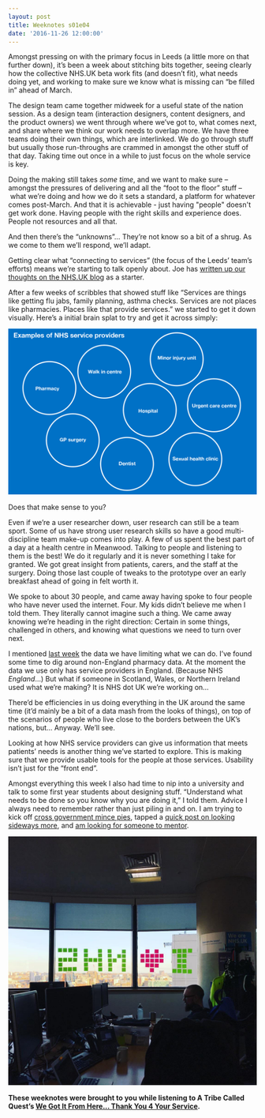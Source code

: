 ```yaml
---
layout: post
title: Weeknotes s01e04
date: '2016-11-26 12:00:00'
---
```

Amongst pressing on with the primary focus in Leeds (a little more on that further down), it’s been a week about stitching bits together, seeing clearly how the collective NHS.UK beta work fits (and doesn’t fit), what needs doing yet, and working to make sure we know what is missing can “be filled in” ahead of March.

The design team came together midweek for a useful state of the nation session. As a design team (interaction designers, content designers, and the product owners) we went through where we’ve got to, what comes next, and share where we think our work needs to overlap more. We have three teams doing their own things, which are interlinked. We do go through stuff but usually those run-throughs are crammed in amongst the other stuff of that day. Taking time out once in a while to just focus on the whole service is key.

Doing the making still takes *some time*, and we want to make sure – amongst the pressures of delivering and all the “foot to the floor” stuff – what we’re doing and how we do it sets a standard, a platform for whatever comes post-March. And that it is achievable - just having "people" doesn't get work done. Having people with the right skills and experience does. People not resources and all that.

And then there’s the “unknowns”… They’re not know so a bit of a shrug. As we come to them we’ll respond, we’ll adapt.

Getting clear what “connecting to services” (the focus of the Leeds’ team’s efforts) means we’re starting to talk openly about. Joe has [written up our thoughts on the NHS.UK blog](//transformation.blog.nhs.uk/connecting-people-to-services) as a starter.

After a few weeks of scribbles that showed stuff like “Services are things like getting flu jabs, family planning, asthma checks. Services are not places like pharmacies. Places like that provide services.” we started to get it down visually. Here’s a initial brain splat to try and get it across simply:

![](/assets/25-11-2016-nhs-beta-cts.gif)

Does that make sense to you?

Even if we’re a user researcher down, user research can still be a team sport. Some of us have strong user research skills so have a good multi-discipline team make-up comes into play. A few of us spent the best part of a day at a health centre in Meanwood. Talking to people and listening to them is the best! We do it regularly and it is never something I take for granted. We got great insight from patients, carers, and the staff at the surgery. Doing those last couple of tweaks to the prototype over an early breakfast ahead of going in felt worth it.

We spoke to about 30 people, and came away having spoke to four people who have never used the internet. Four. My kids didn’t believe me when I told them. They literally cannot imagine such a thing. We came away knowing we’re heading in the right direction: Certain in some things, challenged in others, and knowing what questions we need to turn over next.

I mentioned [last week](/weeknotes-s01e03/) the data we have limiting what we can do. I’ve found some time to dig around non-England pharmacy data. At the moment the data we use only has service providers in England. (Because NHS *England*…) But what if someone in Scotland, Wales, or Northern Ireland used what we’re making? It is NHS dot UK we’re working on…

There’d be efficiencies in us doing everything in the UK around the same time (it’d mainly be a bit of a data mash from the looks of things), on top of the scenarios of people who live close to the borders between the UK’s nations, but… Anyway. We’ll see.

Looking at how NHS service providers can give us information that meets patients’ needs is another thing we’ve started to explore. This is making sure that we provide usable tools for the people at those services. Usability isn’t just for the “front end”.

Amongst everything this week I also had time to nip into a university and talk to some first year students about designing stuff. “Understand what needs to be done so you know why you are doing it,” I told them. Advice I always need to remember rather than just piling in and on. I am trying to kick off [cross government mince pies](//twitter.com/ermlikeyeah/status/801850064251604992), tapped a [quick post on looking sideways more](/look-sideways-more/), and [am looking for someone to mentor](/mentor-offer-redux/).

![](/assets/25-11-2016-i-heart-nhs.jpg)

**These weeknotes were brought to you while listening to A Tribe Called Quest’s [We Got It From Here... Thank You 4 Your Service](//open.spotify.com/album/3WvQpufOsPzkZvcSuynCf3).**
